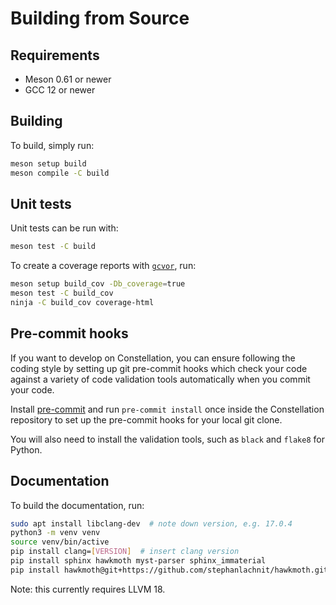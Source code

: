 # Building from Source

## Requirements

- Meson 0.61 or newer
- GCC 12 or newer

## Building

To build, simply run:

```sh
meson setup build
meson compile -C build
```

## Unit tests

Unit tests can be run with:

```sh
meson test -C build
```

To create a coverage reports with [`gcvor`](https://gcovr.com), run:

```sh
meson setup build_cov -Db_coverage=true
meson test -C build_cov
ninja -C build_cov coverage-html
```

## Pre-commit hooks

If you want to develop on Constellation, you can ensure following the coding style by setting up git pre-commit hooks which check your code against a variety of code validation tools automatically when you commit your code.

Install [pre-commit](https://pre-commit.com) and run `pre-commit install` once inside the Constellation repository to set up the pre-commit hooks for your local git clone.

You will also need to install the validation tools, such as `black` and `flake8` for Python.

## Documentation

To build the documentation, run:

```bash
sudo apt install libclang-dev  # note down version, e.g. 17.0.4
python3 -m venv venv
source venv/bin/active
pip install clang=[VERSION]  # insert clang version
pip install sphinx hawkmoth myst-parser sphinx_immaterial
pip install hawkmoth@git+https://github.com/stephanlachnit/hawkmoth.git@constellation
```

Note: this currently requires LLVM 18.
